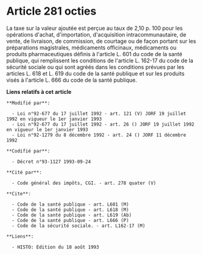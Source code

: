 # Article 281 octies

La taxe sur la valeur ajoutée est perçue au taux de 2,10 p. 100 pour les opérations d'achat, d'importation, d'acquisition
intracommunautaire, de vente, de livraison, de commission, de courtage ou de façon portant sur les préparations magistrales,
médicaments officinaux, médicaments ou produits pharmaceutiques définis à l'article L. 601 du code de la santé publique, qui
remplissent les conditions de l'article L. 162-17 du code de la sécurité sociale ou qui sont agréés dans les conditions
prévues par les articles L. 618 et L. 619 du code de la santé publique et sur les produits visés à l'article L. 666 du code
de la santé publique.

**Liens relatifs à cet article**

	**Modifié par**:

	  - Loi n°92-677 du 17 juillet 1992 - art. 121 (V) JORF 19 juillet 1992 en vigueur le 1er janvier 1993
	  - Loi n°92-677 du 17 juillet 1992 - art. 26 () JORF 19 juillet 1992 en vigueur le 1er janvier 1993
	  - Loi n°92-1279 du 8 décembre 1992 - art. 24 () JORF 11 décembre 1992

	**Codifié par**:

	  - Décret n°93-1127 1993-09-24

	**Cité par**:

	  - Code général des impôts, CGI. - art. 278 quater (V)

	**Cite**:

	  - Code de la santé publique - art. L601 (M)
	  - Code de la santé publique - art. L618 (M)
	  - Code de la santé publique - art. L619 (Ab)
	  - Code de la santé publique - art. L666 (P)
	  - Code de la sécurité sociale. - art. L162-17 (M)

	**Liens**:

	  - HISTO: Edition du 18 août 1993
